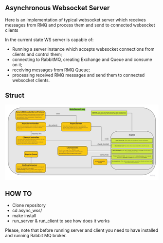 ## Asynchronous Websocket Server

Here is an implementation of typical websocket server which receives messages from RMQ and process them and send to connected websocket clients

In the current state WS server is capable of:
- Running a server instance which accepts websocket connections from clients and control them;
- connecting to RabbitMQ, creating Exchange and Queue and consume on it;
- receiving messages from RMQ Queue;
- processing received RMQ messages and send them to connected websocket clients.

## Struct

<img src="project_struct.jpg">

## HOW TO

- Clone repository
- cd async_wss/
- make install
- run_server & run_client to see how does it works

Please, note that before running server and client you need to have installed and running Rabbit MQ broker.

